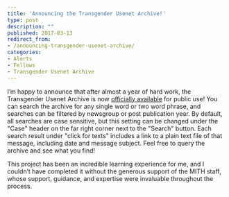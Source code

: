 ```yaml
---
title: 'Announcing the Transgender Usenet Archive!'
type: post
description: ""
published: 2017-03-13
redirect_from: 
- /announcing-transgender-usenet-archive/
categories:
- Alerts
- Fellows
- Transgender Usenet Archive
---
```

I’m happy to announce that after almost a year of hard work, the Transgender Usenet Archive is now [officially available](http://mith.umd.edu/research/transgender-usenet-archive/) for public use! You can search the archive for any single word or two word phrase, and searches can be filtered by newsgroup or post publication year. By default, all searches are case sensitive, but this setting can be changed under the "Case" header on the far right corner next to the "Search" button. Each search result under "click for texts" includes a link to a plain text file of that message, including date and message subject. Feel free to query the archive and see what you find!

This project has been an incredible learning experience for me, and I couldn’t have completed it without the generous support of the MITH staff, whose support, guidance, and expertise were invaluable throughout the process.
